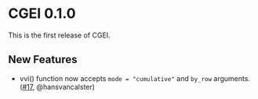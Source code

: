 # CGEI 0.1.0

This is the first release of CGEI.

## New Features

-   vvi() function now accepts `mode = "cumulative"` and `by_row` arguments. ([#17](https://github.com/STBrinkmann/CGEI/issues/17), @hansvancalster)